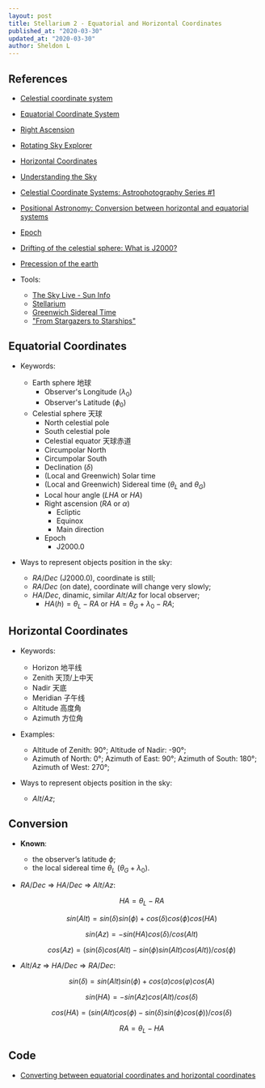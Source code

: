 ```yaml
---
layout: post
title: Stellarium 2 - Equatorial and Horizontal Coordinates
published_at: "2020-03-30"
updated_at: "2020-03-30"
author: Sheldon L
---
```


## References

- [Celestial coordinate system](https://en.wikipedia.org/wiki/Celestial_coordinate_system)

- [Equatorial Coordinate System](http://astronomy.swin.edu.au/cosmos/E/Equatorial+Coordinate+System)

- [Right Ascension](http://astronomy.swin.edu.au/cosmos/R/Right+Ascension)

- [Rotating Sky Explorer](https://gateway.golabz.eu/embed/apps/c53a2e03-ff8f-4aa9-a986-a171896a7919/app.html)

- [Horizontal Coordinates](https://en.wikipedia.org/wiki/Horizontal_coordinate_system)

- [Understanding the Sky](https://www.youtube.com/watch?v=i2e0aRtwsCY&list=PLrAnGxL8nxOHzZi2QikEwZAilC4opr18R)

- [Celestial Coordinate Systems: Astrophotography Series #1](https://www.youtube.com/watch?v=r2mQzJqBaN4&t=3211s)

- [Positional Astronomy: Conversion between horizontal and equatorial systems](http://star-www.st-and.ac.uk/~fv/webnotes/chapter7.htm)

- [Epoch](https://en.wikipedia.org/wiki/Epoch_(astronomy)#Julian_Dates_and_J2000)

- [Drifting of the celestial sphere: What is J2000?](https://community.esri.com/groups/coordinate-reference-systems/blog/2017/10/23/drifting-of-the-celestial-sphere-what-is-j2000)

- [Precession of the earth](https://www.youtube.com/watch?v=qlVgEoZDjok)

- Tools:
  - [The Sky Live - Sun Info](https://theskylive.com/sun-info)
  - [Stellarium](https://sheldonldev.github.io/2020/03/30/00.html)
  - [Greenwich Sidereal Time](https://eco.mtk.nao.ac.jp/cgi-bin/koyomi/cande/gst_en.cgi)
  - ["From Stargazers to Starships"](https://www-istp.gsfc.nasa.gov/stargaze/Smap.html)

## Equatorial Coordinates

- Keywords:
  - Earth sphere     地球
    - Observer's Longitude ($\lambda_0$)
    - Observer's Latitude ($\phi_0$)
  - Celestial sphere 天球
    - North celestial pole
    - South celestial pole
    - Celestial equator 天球赤道
    - Circumpolar North
    - Circumpolar South
    - Declination ($\delta$)
    - (Local and Greenwich) Solar time
    - (Local and Greenwich) Sidereal time ($\theta_L$ and $\theta_G$)
    - Local hour angle ($LHA$ or $HA$)
    - Right ascension ($RA$ or $\alpha$)
      - Ecliptic
      - Equinox
      - Main direction
    - Epoch
      - J2000.0

- Ways to represent objects position in the sky:
  - $RA/Dec$ (J2000.0), coordinate is still;
  - $RA/Dec$ (on date), coordinate will change very slowly;
  - $HA/Dec$, dinamic, similar $Alt/Az$ for local observer;
    - $HA(h) = \theta_L - RA$ or $HA = \theta_G + \lambda_0 - RA$;

## Horizontal Coordinates

- Keywords:
  - Horizon  地平线
  - Zenith   天顶/上中天
  - Nadir    天底
  - Meridian 子午线
  - Altitude 高度角
  - Azimuth  方位角

- Examples:
  - Altitude of Zenith: 90°; Altitude of Nadir: -90°;
  - Azimuth of North: 0°; Azimuth of East: 90°; Azimuth of South: 180°; Azimuth of West: 270°;

- Ways to represent objects position in the sky:
  - $Alt/Az$;

## Conversion

- **Known**:
  - the observer’s latitude $\phi$;
  - the local sidereal time $\theta_L$ ($\theta_G + \lambda_0$).

- $RA/Dec$ => $HA/Dec$ => $Alt/Az$:

  $$ HA = \theta_L - RA $$

  $$ sin(Alt) = sin(\delta) sin(\phi) + cos(\delta) cos(\phi) cos(HA) $$

  $$ sin(Az) = - sin(HA) cos(\delta) / cos(Alt) $$

  $$ cos(Az) = ( sin(\delta) cos(Alt) - sin(\phi) sin(Alt) cos(Alt) ) / cos(\phi) $$

- $Alt/Az$ => $HA/Dec$ => $RA/Dec$:

  $$ sin(\delta) = sin(Alt)sin(\phi) + cos(a) cos(φ) cos(A) $$

  $$ sin(HA) = - sin(Az) cos(Alt) / cos(\delta) $$

  $$ cos(HA) = ( sin(Alt) cos(\phi) - sin(\delta) sin(\phi) cos(\phi) ) / cos(\delta) $$

  $$ RA = \theta_L - HA $$

## Code

- [Converting between equatorial coordinates and horizontal coordinates](https://sibosummerprojects.wordpress.com/2016/07/04/m-converting-between-equatorial-coordinates-and-horizontal-coordinates/)
